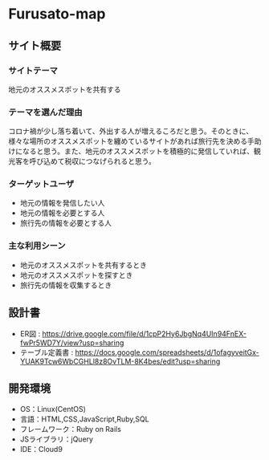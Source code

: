 # Furusato-map

## サイト概要
### サイトテーマ
地元のオススメスポットを共有する

### テーマを選んだ理由
コロナ禍が少し落ち着いて、外出する人が増えるころだと思う。そのときに、様々な場所のオススメスポットを纏めているサイトがあれば旅行先を決める手助けになると思う。また、地元のオススメスポットを積極的に発信していれば、観光客を呼び込めて税収につなげられると思う。

### ターゲットユーザ
- 地元の情報を発信したい人
- 地元の情報を必要とする人
- 旅行先の情報を必要とする人

### 主な利用シーン
- 地元のオススメスポットを共有するとき
- 地元のオススメスポットを探すとき
- 旅行先の情報を収集するとき

## 設計書
- ER図 : https://drive.google.com/file/d/1cpP2Hy6JbgNq4UIn94FnEX-fwPr5WD7Y/view?usp=sharing
- テーブル定義書 : https://docs.google.com/spreadsheets/d/1ofagyveitGx-YUAK9Tcw6WbCGHLl8z8OvTLM-8K4bes/edit?usp=sharing

## 開発環境
- OS：Linux(CentOS)
- 言語：HTML,CSS,JavaScript,Ruby,SQL
- フレームワーク：Ruby on Rails
- JSライブラリ：jQuery
- IDE：Cloud9